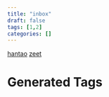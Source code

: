 ```yaml
---
title: "inbox"
draft: false
tags: [1,2]
categories: []
---
```


[hantao](/hantao)
[zeet](/zeet)











# Generated Tags

